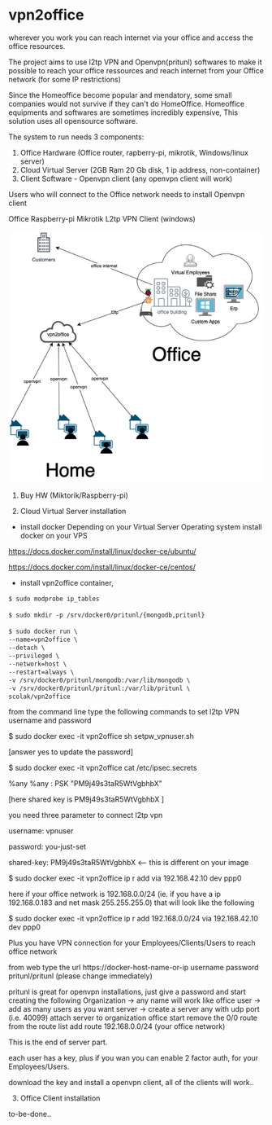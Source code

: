 # vpn2office

wherever you work you can reach internet via your office and access the office resources.

The project aims to use l2tp VPN and Openvpn(pritunl) softwares to make it possible to reach your office ressources and reach internet from your Office network (for some IP restrictions)


Since the Homeoffice become popular and mendatory, some small companies would not survive if they can't do HomeOffice. Homeoffice equipments and softwares are sometimes incredibly expensive, This solution uses all opensource software.

The system to run needs 3 components:
1. Office Hardware (Office router, rapberry-pi, mikrotik, Windows/linux server)
2. Cloud Virtual Server (2GB Ram 20 Gb disk, 1 ip address, non-container)
3. Client Software - Openvpn client (any openvpn client will work)

Users
 who will connect to the Office network needs to install Openvpn client

Office
 Raspberry-pi 
 Mikrotik 
 L2tp VPN Client (windows)
 

![vpn2office](https://github.com/nsrvs/vpn2office/blob/master/vpn2office.png)



1. Buy HW (Miktorik/Raspberry-pi)


2. Cloud Virtual Server installation

* install docker 
Depending on your Virtual Server Operating system install docker on your VPS

https://docs.docker.com/install/linux/docker-ce/ubuntu/

https://docs.docker.com/install/linux/docker-ce/centos/


* install vpn2office container,

```
$ sudo modprobe ip_tables

$ sudo mkdir -p /srv/docker0/pritunl/{mongodb,pritunl}

$ sudo docker run \
--name=vpn2office \
--detach \
--privileged \
--network=host \
--restart=always \
-v /srv/docker0/pritunl/mongodb:/var/lib/mongodb \
-v /srv/docker0/pritunl/pritunl:/var/lib/pritunl \
scolak/vpn2office 
```
from the command line type the following commands to set l2tp VPN username and password

$ sudo docker exec -it vpn2office sh setpw_vpnuser.sh <NEW-PASSWORD>

[answer yes to update the password]

$ sudo docker exec -it vpn2office cat /etc/ipsec.secrets

%any %any : PSK "PM9j49s3taR5WtVgbhbX"

[here shared key is PM9j49s3taR5WtVgbhbX ]

you need three parameter to connect l2tp vpn

username: vpnuser

password: you-just-set

shared-key: PM9j49s3taR5WtVgbhbX <-- this is different on your image

$ sudo docker exec -it vpn2office ip r add via 192.168.42.10 dev ppp0

here if your office network is 192.168.0.0/24 (ie. if you have a ip 192.168.0.183 and net mask 255.255.255.0) that will look like the following

$ sudo docker exec -it vpn2office ip r add 192.168.0.0/24 via 192.168.42.10 dev ppp0

Plus you have VPN connection for your Employees/Clients/Users to reach office network

from web type the url https://docker-host-name-or-ip username password pritunl/pritunl (please change immediately)

pritunl is great for openvpn installations, just give a password and start creating the following Organization -> any name will work like office user -> add as many users as you want server -> create a server any with udp port (i.e. 40099) attach server to organization office start remove the 0/0 route from the route list add route 192.168.0.0/24 (your office network)

This is the end of server part.

each user has a key, plus if you wan you can enable 2 factor auth, for your Employees/Users.

download the key and install a openvpn client, all of the clients will work..

3. Office Client installation

to-be-done..

